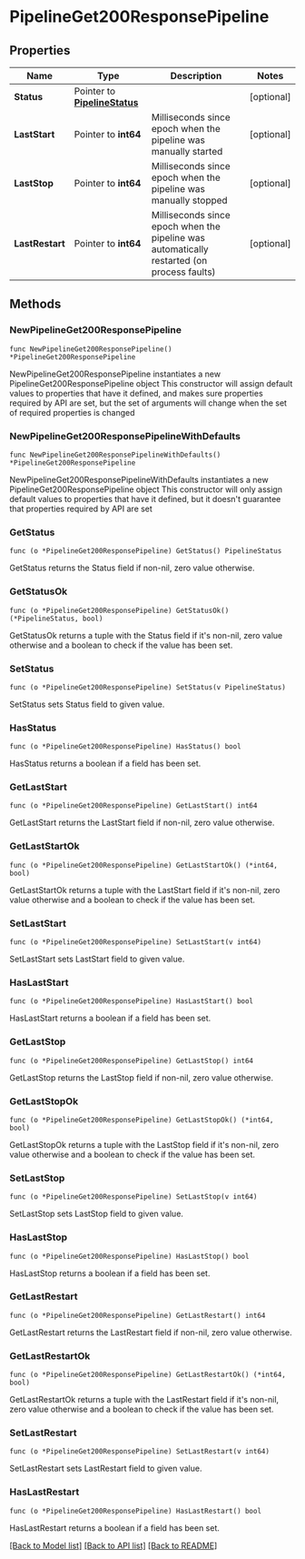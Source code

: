 # PipelineGet200ResponsePipeline

## Properties

Name | Type | Description | Notes
------------ | ------------- | ------------- | -------------
**Status** | Pointer to [**PipelineStatus**](PipelineStatus.md) |  | [optional] 
**LastStart** | Pointer to **int64** | Milliseconds since epoch when the pipeline was manually started | [optional] 
**LastStop** | Pointer to **int64** | Milliseconds since epoch when the pipeline was manually stopped | [optional] 
**LastRestart** | Pointer to **int64** | Milliseconds since epoch when the pipeline was automatically restarted (on process faults) | [optional] 

## Methods

### NewPipelineGet200ResponsePipeline

`func NewPipelineGet200ResponsePipeline() *PipelineGet200ResponsePipeline`

NewPipelineGet200ResponsePipeline instantiates a new PipelineGet200ResponsePipeline object
This constructor will assign default values to properties that have it defined,
and makes sure properties required by API are set, but the set of arguments
will change when the set of required properties is changed

### NewPipelineGet200ResponsePipelineWithDefaults

`func NewPipelineGet200ResponsePipelineWithDefaults() *PipelineGet200ResponsePipeline`

NewPipelineGet200ResponsePipelineWithDefaults instantiates a new PipelineGet200ResponsePipeline object
This constructor will only assign default values to properties that have it defined,
but it doesn't guarantee that properties required by API are set

### GetStatus

`func (o *PipelineGet200ResponsePipeline) GetStatus() PipelineStatus`

GetStatus returns the Status field if non-nil, zero value otherwise.

### GetStatusOk

`func (o *PipelineGet200ResponsePipeline) GetStatusOk() (*PipelineStatus, bool)`

GetStatusOk returns a tuple with the Status field if it's non-nil, zero value otherwise
and a boolean to check if the value has been set.

### SetStatus

`func (o *PipelineGet200ResponsePipeline) SetStatus(v PipelineStatus)`

SetStatus sets Status field to given value.

### HasStatus

`func (o *PipelineGet200ResponsePipeline) HasStatus() bool`

HasStatus returns a boolean if a field has been set.

### GetLastStart

`func (o *PipelineGet200ResponsePipeline) GetLastStart() int64`

GetLastStart returns the LastStart field if non-nil, zero value otherwise.

### GetLastStartOk

`func (o *PipelineGet200ResponsePipeline) GetLastStartOk() (*int64, bool)`

GetLastStartOk returns a tuple with the LastStart field if it's non-nil, zero value otherwise
and a boolean to check if the value has been set.

### SetLastStart

`func (o *PipelineGet200ResponsePipeline) SetLastStart(v int64)`

SetLastStart sets LastStart field to given value.

### HasLastStart

`func (o *PipelineGet200ResponsePipeline) HasLastStart() bool`

HasLastStart returns a boolean if a field has been set.

### GetLastStop

`func (o *PipelineGet200ResponsePipeline) GetLastStop() int64`

GetLastStop returns the LastStop field if non-nil, zero value otherwise.

### GetLastStopOk

`func (o *PipelineGet200ResponsePipeline) GetLastStopOk() (*int64, bool)`

GetLastStopOk returns a tuple with the LastStop field if it's non-nil, zero value otherwise
and a boolean to check if the value has been set.

### SetLastStop

`func (o *PipelineGet200ResponsePipeline) SetLastStop(v int64)`

SetLastStop sets LastStop field to given value.

### HasLastStop

`func (o *PipelineGet200ResponsePipeline) HasLastStop() bool`

HasLastStop returns a boolean if a field has been set.

### GetLastRestart

`func (o *PipelineGet200ResponsePipeline) GetLastRestart() int64`

GetLastRestart returns the LastRestart field if non-nil, zero value otherwise.

### GetLastRestartOk

`func (o *PipelineGet200ResponsePipeline) GetLastRestartOk() (*int64, bool)`

GetLastRestartOk returns a tuple with the LastRestart field if it's non-nil, zero value otherwise
and a boolean to check if the value has been set.

### SetLastRestart

`func (o *PipelineGet200ResponsePipeline) SetLastRestart(v int64)`

SetLastRestart sets LastRestart field to given value.

### HasLastRestart

`func (o *PipelineGet200ResponsePipeline) HasLastRestart() bool`

HasLastRestart returns a boolean if a field has been set.


[[Back to Model list]](../README.md#documentation-for-models) [[Back to API list]](../README.md#documentation-for-api-endpoints) [[Back to README]](../README.md)



